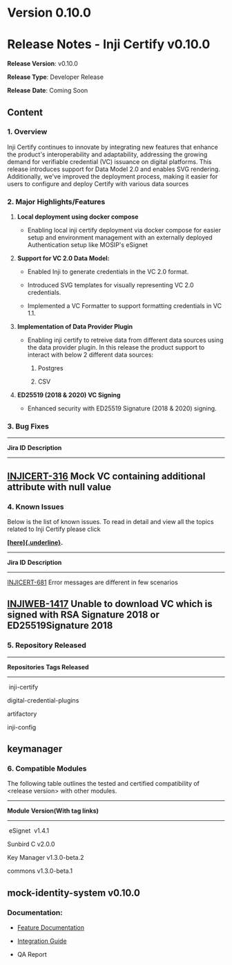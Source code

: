 # Version 0.10.0

# Release Notes - Inji Certify v0.10.0

**Release Version**: v0.10.0

**Release Type**: Developer Release

**Release** **Date**: Coming Soon

## Content

### **1. Overview**

Inji Certify continues to innovate by integrating new features that
enhance the product\'s interoperability and adaptability, addressing the
growing demand for verifiable credential (VC) issuance on digital
platforms. This release introduces support for Data Model 2.0 and
enables SVG rendering. Additionally, we\'ve improved the deployment
process, making it easier for users to configure and deploy Certify with
various data sources

### **2. Major Highlights/Features**

1.  **Local deployment using docker compose**

    -   Enabling local inji certify deployment via docker compose for
        easier setup and environment management with an externally
        deployed Authentication setup like MOSIP's eSignet

2.  **Support for VC 2.0 Data Model:**

    -   Enabled Inji to generate credentials in the VC 2.0 format.

    -   Introduced SVG templates for visually representing VC 2.0
        credentials.

    -   Implemented a VC Formatter to support formatting credentials in
        VC 1.1.

3.  **Implementation of Data Provider Plugin**

    -   Enabling inji certify to retreive data from different data
        sources using the data provider plugin. In this release the
        product support to interact with below 2 different data sources:

        1.  Postgres

        2.  CSV

4.  **ED25519 (2018 & 2020) VC Signing**

    -   Enhanced security with ED25519 Signature (2018 & 2020) signing.

### **3. Bug Fixes**

------------------------------------------------------------------------------------------------------------------------
**Jira ID**                                                       **Description**
----------------------------------------------------------------- ------------------------------------------------------
[INJICERT-316](https://mosip.atlassian.net/browse/INJICERT-316)   Mock VC containing additional attribute with null value
------------------------------------------------------------------------------------------------------------------------

### 4. **Known Issues**

Below is the list of known issues. To read in detail and view all the
topics related to Inji Certify please click

**[[here]{.underline}](https://mosip.atlassian.net/issues/INJICERT-852?filter=11419&jql=project%20%3D%20%22Inji%20Certify%22%20AND%20issuetype%20%3D%20Bug%20%20AND%20labels%20not%20in%20%28API_Automation%2C%20AWSdevicefarm%2C%20device_specific%2C%20qa-inji-UI-auto%29%20%20and%20status%20NOT%20IN%20%28Closed%2C%20Fixed%2C%20Canceled%2CCancelled%29%20%20ORDER%20BY%20created%20DESC%2C%20updated%20DESC).**

  ----------------------------------------------------------------------------------------------------------------------------
  **Jira ID**                                                       **Description**
  ----------------------------------------------------------------- ----------------------------------------------------------
  [INJICERT-681](https://mosip.atlassian.net/browse/INJICERT-681)   Error messages are different in few scenarios

  [INJIWEB-1417](https://mosip.atlassian.net/browse/INJIWEB-1417)   Unable to download VC which is signed with RSA Signature
                                                                    2018 or ED25519Signature 2018
  ----------------------------------------------------------------------------------------------------------------------------

### 5. **Repository Released**

  -----------------------------------------------------------------------
  **Repositories**                            **Tags Released**
  ------------------------------------------- ---------------------------
   inji-certify                                

  digital-credential-plugins                  

  artifactory                                 

  inji-config                                 

  keymanager                                  
  -----------------------------------------------------------------------

### **6. Compatible Modules**

The following table outlines the tested and certified compatibility of
\<release version\> with other modules.

  -----------------------------------------------------------------------
  **Module**                        **Version(With tag links)**
  --------------------------------- -------------------------------------
   eSignet                           v1.4.1

  Sunbird C                         v2.0.0

  Key Manager                       v1.3.0-beta.2

  commons                           v1.3.0-beta.1

  mock-identity-system              v0.10.0
  -----------------------------------------------------------------------

### Documentation:

-   [Feature
    Documentation](https://docs.inji.io/inji-certify/functional-overview/features)

-   [Integration
    Guide](https://docs.inji.io/inji-certify/build-and-deploy/local-setup)

-   QA Report
